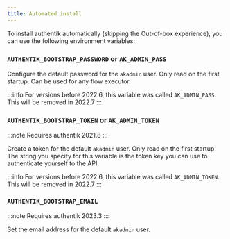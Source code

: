 ```yaml
---
title: Automated install
---
```


To install authentik automatically (skipping the Out-of-box experience), you can use the following environment variables:

### `AUTHENTIK_BOOTSTRAP_PASSWORD` or `AK_ADMIN_PASS`

Configure the default password for the `akadmin` user. Only read on the first startup. Can be used for any flow executor.

:::info
For versions before 2022.6, this variable was called `AK_ADMIN_PASS`. This will be removed in 2022.7
:::

### `AUTHENTIK_BOOTSTRAP_TOKEN` or `AK_ADMIN_TOKEN`

:::note
Requires authentik 2021.8
:::

Create a token for the default `akadmin` user. Only read on the first startup. The string you specify for this variable is the token key you can use to authenticate yourself to the API.

:::info
For versions before 2022.6, this variable was called `AK_ADMIN_TOKEN`. This will be removed in 2022.7
:::

### `AUTHENTIK_BOOTSTRAP_EMAIL`

:::note
Requires authentik 2023.3
:::

Set the email address for the default `akadmin` user.
